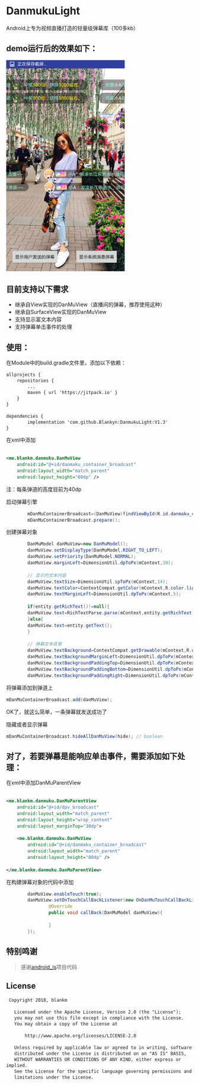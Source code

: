 # DanmukuLight

Android上专为视频直播打造的轻量级弹幕库（100多kb）

## demo运行后的效果如下：
<img src="https://github.com/Blankyn/DanmukuLight/blob/master/result_image.jpg" width="320px" />


## 目前支持以下需求

* 继承自View实现的DanMuView（直播间的弹幕，推荐使用这种）
* 继承自SurfaceView实现的DanMuView
* 支持显示富文本内容
* 支持弹幕单击事件的处理

## 使用：

在Module中的build.gradle文件里，添加以下依赖：

```
allprojects {
    repositories {
        ...
		maven { url 'https://jitpack.io' }
    }
}

dependencies {
	    implementation 'com.github.Blankyn:DanmukuLight:V1.3'
}
```

在xml中添加

```xml

<me.blankm.danmuku.DanMuView 
    android:id="@+id/danmaku_container_broadcast"
    android:layout_width="match_parent" 
    android:layout_height="80dp" />
```

注：每条弹道的高度目前为40dp

启动弹幕引擎

```java
        mDanMuContainerBroadcast=(DanMuView)findViewById(R.id.danmaku_container_broadcast);
        mDanMuContainerBroadcast.prepare();
```

创建弹幕对象

```java
        DanMuModel danMuView=new DanMuModel();
        danMuView.setDisplayType(DanMuModel.RIGHT_TO_LEFT);
        danMuView.setPriority(DanMuModel.NORMAL);
        danMuView.marginLeft=DimensionUtil.dpToPx(mContext,30);

        // 显示的文本内容
        danMuView.textSize=DimensionUtil.spToPx(mContext,14);
        danMuView.textColor=ContextCompat.getColor(mContext,R.color.light_green);
        danMuView.textMarginLeft=DimensionUtil.dpToPx(mContext,5);

        if(entity.getRichText()!=null){
        danMuView.text=RichTextParse.parse(mContext,entity.getRichText(),DimensionUtil.spToPx(mContext,18),false);
        }else{
        danMuView.text=entity.getText();
        }

        // 弹幕文本背景
        danMuView.textBackground=ContextCompat.getDrawable(mContext,R.drawable.corners_danmu);
        danMuView.textBackgroundMarginLeft=DimensionUtil.dpToPx(mContext,15);
        danMuView.textBackgroundPaddingTop=DimensionUtil.dpToPx(mContext,3);
        danMuView.textBackgroundPaddingBottom=DimensionUtil.dpToPx(mContext,3);
        danMuView.textBackgroundPaddingRight=DimensionUtil.dpToPx(mContext,15);
```

将弹幕添加到弹道上

```java
mDanMuContainerBroadcast.add(danMuView);
```

OK了，就这么简单，一条弹幕就发送成功了

隐藏或者显示弹幕

```java
mDanMuContainerBroadcast.hideAllDanMuView(hide); // boolean
```

## 对了，若要弹幕是能响应单击事件，需要添加如下处理：

在xml中添加DanMuParentView

```xml

<me.blankm.danmuku.DanMuParentView 
    android:id="@+id/dpv_broadcast"
    android:layout_width="match_parent" 
    android:layout_height="wrap_content"
    android:layout_marginTop="30dp">

    <me.blankm.danmuku.DanMuView 
        android:id="@+id/danmaku_container_broadcast"
        android:layout_width="match_parent" 
        android:layout_height="80dp" />

</me.blankm.danmuku.DanMuParentView>
```

在构建弹幕对象的代码中添加

```java
        danMuView.enableTouch(true);
        danMuView.setOnTouchCallBackListener(new OnDanMuTouchCallBackListener(){
                @Override
                public void callBack(DanMuModel danMuView){

                }
        });
```

## 特别鸣谢

>
> 感谢[android_ls](https://github.com/hpdx)项目代码
>

## License

```
 Copyright 2018, blankm

   Licensed under the Apache License, Version 2.0 (the "License");
   you may not use this file except in compliance with the License.
   You may obtain a copy of the License at

       http://www.apache.org/licenses/LICENSE-2.0

   Unless required by applicable law or agreed to in writing, software
   distributed under the License is distributed on an "AS IS" BASIS,
   WITHOUT WARRANTIES OR CONDITIONS OF ANY KIND, either express or implied.
   See the License for the specific language governing permissions and
   limitations under the License.
```
